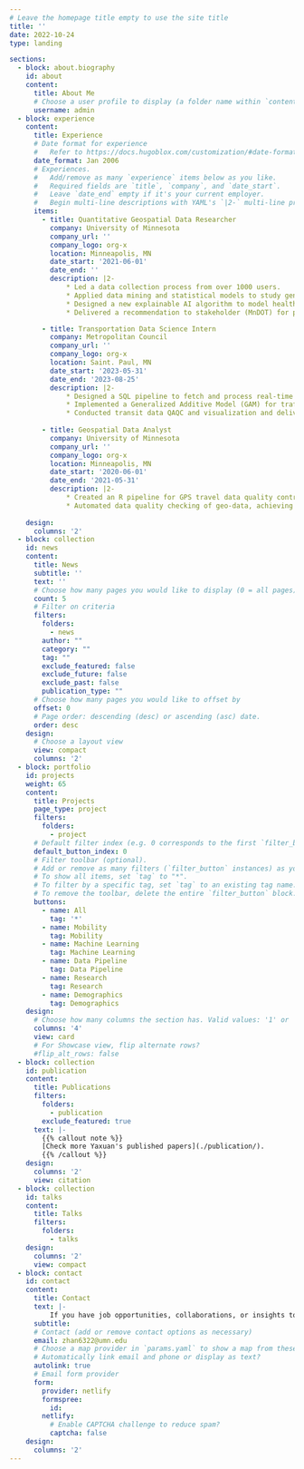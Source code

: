 ```yaml
---
# Leave the homepage title empty to use the site title
title: ''
date: 2022-10-24
type: landing

sections:
  - block: about.biography
    id: about
    content:
      title: About Me
      # Choose a user profile to display (a folder name within `content/authors/`)
      username: admin
  - block: experience
    content:
      title: Experience
      # Date format for experience
      #   Refer to https://docs.hugoblox.com/customization/#date-format
      date_format: Jan 2006
      # Experiences.
      #   Add/remove as many `experience` items below as you like.
      #   Required fields are `title`, `company`, and `date_start`.
      #   Leave `date_end` empty if it's your current employer.
      #   Begin multi-line descriptions with YAML's `|2-` multi-line prefix.
      items:
        - title: Quantitative Geospatial Data Researcher
          company: University of Minnesota
          company_url: ''
          company_logo: org-x
          location: Minneapolis, MN
          date_start: '2021-06-01'
          date_end: ''
          description: |2-
              * Led a data collection process from over 1000 users.
              * Applied data mining and statistical models to study gender mobility discrepancies.
              * Designed a new explainable AI algorithm to model health disparities in mobility.
              * Delivered a recommendation to stakeholder (MnDOT) for policy-making decisions.

        - title: Transportation Data Science Intern
          company: Metropolitan Council
          company_url: ''
          company_logo: org-x
          location: Saint. Paul, MN
          date_start: '2023-05-31'
          date_end: '2023-08-25'
          description: |2-
              * Designed a SQL pipeline to fetch and process real-time traffic data into an interactive web map dashboard.
              * Implemented a Generalized Additive Model (GAM) for traffic volume forecasting.
              * Conducted transit data QAQC and visualization and delivered insights to stakeholders.
        
        - title: Geospatial Data Analyst
          company: University of Minnesota
          company_url: ''
          company_logo: org-x
          location: Minneapolis, MN
          date_start: '2020-06-01'
          date_end: '2021-05-31'
          description: |2-
              * Created an R pipeline for GPS travel data quality control and trend pattern analysis.
              * Automated data quality checking of geo-data, achieving 100%+ efficiency improvement.
 
    design:
      columns: '2'
  - block: collection
    id: news
    content:
      title: News
      subtitle: ''
      text: ''
      # Choose how many pages you would like to display (0 = all pages)
      count: 5
      # Filter on criteria
      filters:
        folders:
          - news
        author: ""
        category: ""
        tag: ""
        exclude_featured: false
        exclude_future: false
        exclude_past: false
        publication_type: ""
      # Choose how many pages you would like to offset by
      offset: 0
      # Page order: descending (desc) or ascending (asc) date.
      order: desc
    design:
      # Choose a layout view
      view: compact
      columns: '2'
  - block: portfolio
    id: projects
    weight: 65
    content:
      title: Projects
      page_type: project
      filters:
        folders:
          - project
      # Default filter index (e.g. 0 corresponds to the first `filter_button` instance below).
      default_button_index: 0
      # Filter toolbar (optional).
      # Add or remove as many filters (`filter_button` instances) as you like.
      # To show all items, set `tag` to "*".
      # To filter by a specific tag, set `tag` to an existing tag name.
      # To remove the toolbar, delete the entire `filter_button` block.
      buttons:
        - name: All
          tag: '*'
        - name: Mobility
          tag: Mobility
        - name: Machine Learning 
          tag: Machine Learning 
        - name: Data Pipeline
          tag: Data Pipeline
        - name: Research
          tag: Research
        - name: Demographics
          tag: Demographics
    design:
      # Choose how many columns the section has. Valid values: '1' or '2'.
      columns: '4'
      view: card
      # For Showcase view, flip alternate rows?
      #flip_alt_rows: false
  - block: collection
    id: publication
    content:
      title: Publications
      filters:
        folders:
          - publication
        exclude_featured: true
      text: |-
        {{% callout note %}}
        [Check more Yaxuan's published papers](./publication/).
        {{% /callout %}}
    design:
      columns: '2'
      view: citation
  - block: collection
    id: talks
    content:
      title: Talks
      filters:
        folders:
          - talks
    design:
      columns: '2'
      view: compact
  - block: contact
    id: contact
    content:
      title: Contact
      text: |-
          If you have job opportunities, collaborations, or insights to share, please don't hesitate to connect.
      subtitle:
      # Contact (add or remove contact options as necessary)
      email: zhan6322@umn.edu
      # Choose a map provider in `params.yaml` to show a map from these coordinates
      # Automatically link email and phone or display as text?
      autolink: true
      # Email form provider
      form:
        provider: netlify
        formspree:
          id:
        netlify:
          # Enable CAPTCHA challenge to reduce spam?
          captcha: false
    design:
      columns: '2'
---
```

